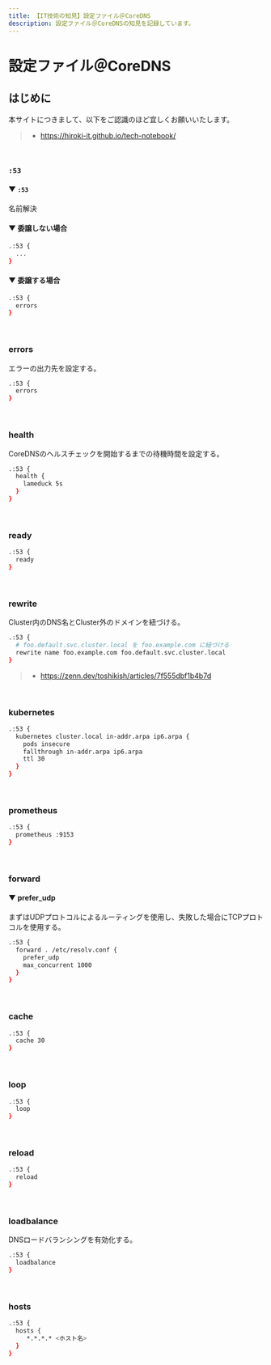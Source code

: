 ```yaml
---
title: 【IT技術の知見】設定ファイル＠CoreDNS
description: 設定ファイル＠CoreDNSの知見を記録しています。
---
```


# 設定ファイル＠CoreDNS

## はじめに

本サイトにつきまして、以下をご認識のほど宜しくお願いいたします。

> - https://hiroki-it.github.io/tech-notebook/

<br>

### `:53`

#### ▼ `:53`

名前解決

#### ▼ 委譲しない場合

```bash
.:53 {
  ...
}
```

#### ▼ 委譲する場合

```bash
.:53 {
  errors
}
```

<br>

### errors

エラーの出力先を設定する。

```bash
.:53 {
  errors
}
```

<br>

### health

CoreDNSのヘルスチェックを開始するまでの待機時間を設定する。

```bash
.:53 {
  health {
    lameduck 5s
  }
}
```

<br>

### ready

```bash
.:53 {
  ready
}
```

<br>

### rewrite

Cluster内のDNS名とCluster外のドメインを紐づける。

```bash
.:53 {
  # foo.default.svc.cluster.local を foo.example.com に紐づける
  rewrite name foo.example.com foo.default.svc.cluster.local
}
```

> - https://zenn.dev/toshikish/articles/7f555dbf1b4b7d

<br>

### kubernetes

```bash
.:53 {
  kubernetes cluster.local in-addr.arpa ip6.arpa {
    pods insecure
    fallthrough in-addr.arpa ip6.arpa
    ttl 30
  }
}
```

<br>

### prometheus

```bash
.:53 {
  prometheus :9153
}
```

<br>

### forward

#### ▼ prefer_udp

まずはUDPプロトコルによるルーティングを使用し、失敗した場合にTCPプロトコルを使用する。

```bash
.:53 {
  forward . /etc/resolv.conf {
    prefer_udp
    max_concurrent 1000
  }
}
```

<br>

### cache

```bash
.:53 {
  cache 30
}
```

<br>

### loop

```bash
.:53 {
  loop
}
```

<br>

### reload

```bash
.:53 {
  reload
}
```

<br>

### loadbalance

DNSロードバランシングを有効化する。

```bash
.:53 {
  loadbalance
}
```

<br>

### hosts

```bash
.:53 {
  hosts {
     *.*.*.* <ホスト名>
  }
}
```

<br>
